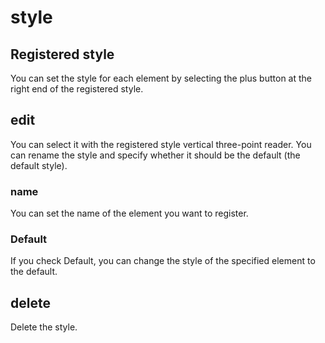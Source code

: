 # style

## Registered style

You can set the style for each element by selecting the plus button at the right end of the registered style.

## edit

You can select it with the registered style vertical three-point reader. You can rename the style and specify whether it should be the default (the default style).

### name

You can set the name of the element you want to register.

### Default

If you check Default, you can change the style of the specified element to the default.

## delete

Delete the style.
